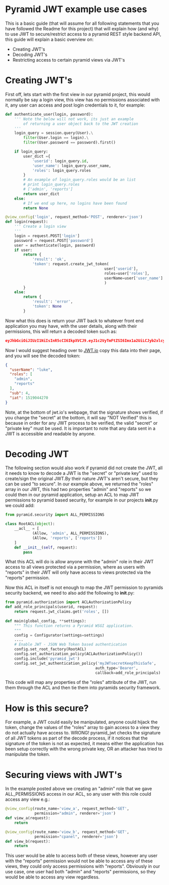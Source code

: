 # Pyramid JWT example use cases


This is a basic guide (that will assume for all following statements that you have followed the Readme for this project) that will explain how (and why) to use JWT to secure/restrict access to a pyramid REST style backend API, this guide will explain a basic overview on:

  - Creating JWT's
  - Decoding JWT's
  - Restricting access to certain pyramid views via JWT's

# Creating JWT's

First off, lets start with the first view in our pyramid project, this would normally be say a login view, this view has no permissions associated with it, any user can access and post login credentials to it, for example:

```python
def authenticate_user(login, password):
    ''' Note the below will not work, its just an example
        of returning a user object back to the JWT creation
    '''
    login_query = session.query(User).\
        filter(User.login == login).\
        filter(User.password == password).first()

    if login_query:
        user_dict ={
            'userid': login_query.id, 
            'user_name': login_query.user_name,
            'roles': login_query.roles
        }
        # An example of login_query.roles would be an list
        # print login_query.roles
        # ['admin', 'reports']
        return user_dict
    else:
        # If we end up here, no logins have been found
        return None

@view_config('login', request_method='POST', renderer='json')
def login(request):
    ''' Create a login view
    '''
    login = request.POST['login']
    password = request.POST['password']
    user = authenticate(login, password)
    if user:
        return {
            'result': 'ok',
            'token': request.create_jwt_token(
                                            user['userid'], 
                                            roles=user['roles'],
                                            userName=user['user_name']
                                            )
        }
    else:
        return {
            'result': 'error',
            'token': None
        }
```
Now what this does is return your JWT back to whatever front end application you may have, with the user details,
along with their permissions, this will return a decoded token such as:

```json
eyJhbGciOiJIUzI1NiIsInR5cCI6IkpXVCJ9.eyJ1c2VyTmFtZSI6Imx1a2UiLCJyb2xlcyI6WyJhZG1pbiIsInJlcG9ydHMiXSwic3ViIjo0LCJpYXQiOjE1MTkwNDQyNzB9.__KjyW1U-tpAEvTbSJsasS-8CaFyXH784joUPONH6hQ
```

Now I would suggest heading over to [JWT.io](https://jwt.io )  copy this data into their page, and you will see the decoded token:
```json
{
  "userName": "luke",
  "roles": [
    "admin",
    "reports"
  ],
  "sub": 4,
  "iat": 1519044270
}
```
Note, at the bottom of jwt.io's webpage, that the signature shows verified, if you change the "secret" at the bottom, it will say "NOT Verified" this is because in order for any JWT process to be verified, the valid "secret" or "private key" must be used. It is important to note that any data sent in a JWT is accessible and readable by anyone.

# Decoding JWT
The following section would also work if pyramid did not create the JWT, all it needs to know to decode a JWT is the "secret" or "private key" used to create/sign the original JWT.By their nature  JWT's aren't secure, but they can be used "to secure". In our example above, we returned the "roles" array in our JWT, this had two properties "admin" and "reports" so we could then in our pyramid application, setup an ACL to map JWT permissions to pyramid based security, for example in our projects __init__.py we could add:

```python
from pyramid.security import ALL_PERMISSIONS

class RootACL(object):
    __acl__ = [
            (Allow, 'admin', ALL_PERMISSIONS),
            (Allow, 'reports', ['reports'])
    ]
    def __init__(self, request):
        pass
```

What this ACL will do is allow anyone with the "admin" role in their JWT access to all views protected via a permission, where as users with "reports" in their JWT will only have access to views protected via the "reports" permission.

Now this ACL in itself is not enough to map the JWT permission to pyramids security backend, we need to also add the following to __init__.py:

```python
from pyramid.authorization import ACLAuthorizationPolicy
def add_role_principals(userid, request):
    return request.jwt_claims.get('roles', [])
    
def main(global_config, **settings):
    """ This function returns a Pyramid WSGI application.
    """
    config = Configurator(settings=settings)
    ....
    # Enable JWT - JSON Web Token based authentication
    config.set_root_factory(RootACL)
    config.set_authorization_policy(ACLAuthorizationPolicy())
    config.include('pyramid_jwt')
    config.set_jwt_authentication_policy('myJWTsecretKeepThisSafe', 
                                        auth_type='Bearer',
                                        callback=add_role_principals)
```
This code will map any properties of the "roles" attribute of the JWT, run them through the ACL and then tie them into pyramids security framework.

# How is this secure?

For example, a JWT could easily be manipulated, anyone could hijack the token, change the values of the "roles" array to gain access to a view they do not actually have access to. WRONG! pyramid_jwt checks the signature of all JWT tokens as part of the decode process, if it notices that the signature of the token is not as expected, it means either the application has been setup correctly with the wrong private key, OR an attacker has tried to manipulate the token.

# Securing views with JWT's

In the example posted above we creating an "admin" role that we gave ALL_PERMISSIONS access in our ACL, so any user with this role could access any view e.g.:
```python
@view_config(route_name='view_a', request_method='GET', 
             permission="admin", renderer='json')
def view_a(request):
    return

@view_config(route_name='view_b', request_method='GET', 
             permission="cpanel", renderer='json')
def view_b(request):
    return
```

This user would be able to access both of these views, however any user with the "reports" permission would not be able to access any of these views, they could only access permissions with "reports". Obviously in our use case, one user had both "admin" and "reports" permissions, so they would be able to access any view regardless.